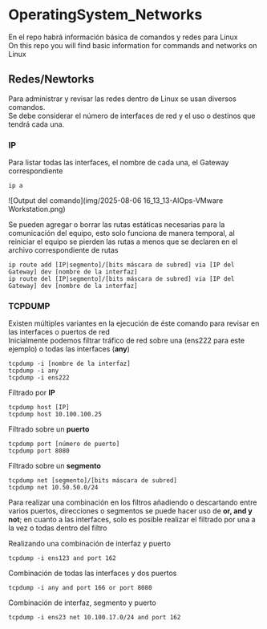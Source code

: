 # OperatingSystem_Networks
En el repo habrá información básica de comandos y redes para Linux  
On this repo you will find basic information for commands and networks on Linux

## Redes/Newtorks  
Para administrar y revisar las redes dentro de Linux se usan diversos comandos.  
Se debe considerar el número de interfaces de red y el uso o destinos que tendrá cada una.  

### IP
Para listar todas las interfaces, el nombre de cada una, el Gateway correspondiente  
```
ip a
```
![Output del comando](img/2025-08-06 16_13_13-AIOps-VMware Workstation.png)
  
Se pueden agregar o borrar las rutas estáticas necesarias para la comunicación del equipo, esto solo funciona de manera temporal, al reiniciar el equipo se pierden las rutas a menos que se declaren en el archivo correspondiente de rutas
```
ip route add [IP|segmento]/[bits máscara de subred] via [IP del Gateway] dev [nombre de la interfaz]  
ip route del [IP|segmento]/[bits máscara de subred] via [IP del Gateway] dev [nombre de la interfaz]
```

### TCPDUMP
Existen múltiples variantes en la ejecución de éste comando para revisar en las interfaces o puertos de red  
Inicialmente podemos filtrar tráfico de red sobre una (ens222 para este ejemplo) o todas las interfaces (**any**)
```
tcpdump -i [nombre de la interfaz]  
tcpdump -i any  
tcpdump -i ens222
```

Filtrado por **IP**  
```
tcpdump host [IP]
tcpdump host 10.100.100.25
```

Filtrado sobre un **puerto**
```
tcpdump port [número de puerto]  
tcpdump port 8080
```

Filtrado sobre un **segmento**
```
tcpdump net [segmento]/[bits máscara de subred]  
tcpdump net 10.50.50.0/24
```

Para realizar una combinación en los filtros añadiendo o descartando entre varios puertos, direcciones o segmentos se puede hacer uso de **or, and y not**; en cuanto a las interfaces, solo es posible realizar el filtrado por una a la vez o todas dentro del filtro  

Realizando una combinación de interfaz y puerto  
```
tcpdump -i ens123 and port 162
```

Combinación de todas las interfaces y dos puertos
```
tcpdump -i any and port 166 or port 8080
```

Combinación de interfaz, segmento y puerto
```
tcpdump -i ens23 net 10.100.17.0/24 and port 162  
```
